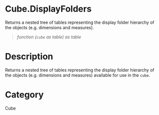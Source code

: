 ﻿# Cube.DisplayFolders
Returns a nested tree of tables representing the display folder hierarchy of the objects (e.g. dimensions and measures).
> _function (<code>cube</code> as table) as table_
# Description 
Returns a nested tree of tables representing the display folder hierarchy of the objects (e.g. dimensions and measures) available for use in the <code>cube</code>.

# Category 
Cube
